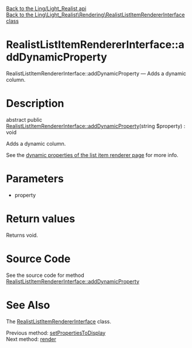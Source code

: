 [Back to the Ling/Light_Realist api](https://github.com/lingtalfi/Light_Realist/blob/master/doc/api/Ling/Light_Realist.md)<br>
[Back to the Ling\Light_Realist\Rendering\RealistListItemRendererInterface class](https://github.com/lingtalfi/Light_Realist/blob/master/doc/api/Ling/Light_Realist/Rendering/RealistListItemRendererInterface.md)


RealistListItemRendererInterface::addDynamicProperty
================



RealistListItemRendererInterface::addDynamicProperty — Adds a dynamic column.




Description
================


abstract public [RealistListItemRendererInterface::addDynamicProperty](https://github.com/lingtalfi/Light_Realist/blob/master/doc/api/Ling/Light_Realist/Rendering/RealistListItemRendererInterface/addDynamicProperty.md)(string $property) : void




Adds a dynamic column.

See the [dynamic properties of the list item renderer page](https://github.com/lingtalfi/Light_Realist/blob/master/doc/pages/list-item-renderer.md#dynamic-properties) for more info.




Parameters
================


- property

    


Return values
================

Returns void.








Source Code
===========
See the source code for method [RealistListItemRendererInterface::addDynamicProperty](https://github.com/lingtalfi/Light_Realist/blob/master/Rendering/RealistListItemRendererInterface.php#L53-L53)


See Also
================

The [RealistListItemRendererInterface](https://github.com/lingtalfi/Light_Realist/blob/master/doc/api/Ling/Light_Realist/Rendering/RealistListItemRendererInterface.md) class.

Previous method: [setPropertiesToDisplay](https://github.com/lingtalfi/Light_Realist/blob/master/doc/api/Ling/Light_Realist/Rendering/RealistListItemRendererInterface/setPropertiesToDisplay.md)<br>Next method: [render](https://github.com/lingtalfi/Light_Realist/blob/master/doc/api/Ling/Light_Realist/Rendering/RealistListItemRendererInterface/render.md)<br>

